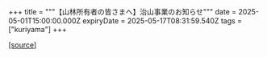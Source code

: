 +++
title = """【山林所有者の皆さまへ】治山事業のお知らせ"""
date = 2025-05-01T15:00:00.000Z
expiryDate = 2025-05-17T08:31:59.540Z
tags = ["kuriyama"]
+++


[[source]](https://www.town.kuriyama.hokkaido.jp/soshiki/50/31653.html)
